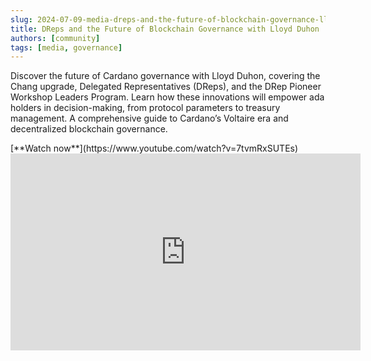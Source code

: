 ```yaml
---
slug: 2024-07-09-media-dreps-and-the-future-of-blockchain-governance-lloyd-duhon
title: DReps and the Future of Blockchain Governance with Lloyd Duhon
authors: [community]
tags: [media, governance]
---
```


Discover the future of Cardano governance with Lloyd Duhon, covering the Chang upgrade, Delegated Representatives (DReps), and the DRep Pioneer Workshop Leaders Program. Learn how these innovations will empower ada holders in decision-making, from protocol parameters to treasury management. A comprehensive guide to Cardano’s Voltaire era and decentralized blockchain governance.

<div style={{ textAlign: 'right' }}>
[**Watch now**](https://www.youtube.com/watch?v=7tvmRxSUTEs)
</div>

<iframe width="560" height="315" src="https://www.youtube-nocookie.com/embed/7tvmRxSUTEs?si=uSvOAB0-I4SBzoGK" title="YouTube video player" frameborder="0" allow="accelerometer; autoplay; clipboard-write; encrypted-media; gyroscope; picture-in-picture; web-share" referrerpolicy="strict-origin-when-cross-origin" allowfullscreen></iframe>
